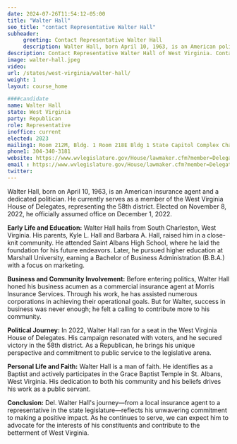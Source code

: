 ```yaml
---
date: 2024-07-26T11:54:12-05:00
title: "Walter Hall"
seo_title: "contact Representative Walter Hall"
subheader:
     greeting: Contact Representative Walter Hall
     description: Walter Hall, born April 10, 1963, is an American politician affiliated with the Republican Party. He is a member of the West Virginia House of Delegates, representing District 58. He assumed office on December 1, 2022.
description: Contact Representative Walter Hall of West Virginia. Contact information for Walter Hall includes email address, phone number, and mailing address.
image: walter-hall.jpeg
video:
url: /states/west-virginia/walter-hall/
weight: 1
layout: course_home

####candidate
name: Walter Hall
state: West Virginia
party: Republican
role: Representative
inoffice: current
elected: 2023
mailing1: Room 212M, Bldg. 1 Room 218E Bldg 1 State Capitol Complex Charleston, WV 25305
phone1: 304-340-3181
website: https://www.wvlegislature.gov/House/lawmaker.cfm?member=Delegate%20Hall,%20W./
email : https://www.wvlegislature.gov/House/lawmaker.cfm?member=Delegate%20Hall,%20W./
twitter:
---
```

Walter Hall, born on April 10, 1963, is an American insurance agent and a dedicated politician. He currently serves as a member of the West Virginia House of Delegates, representing the 58th district. Elected on November 8, 2022, he officially assumed office on December 1, 2022.

**Early Life and Education:**
Walter Hall hails from South Charleston, West Virginia. His parents, Kyle L. Hall and Barbara A. Hall, raised him in a close-knit community. He attended Saint Albans High School, where he laid the foundation for his future endeavors. Later, he pursued higher education at Marshall University, earning a Bachelor of Business Administration (B.B.A.) with a focus on marketing.

**Business and Community Involvement:**
Before entering politics, Walter Hall honed his business acumen as a commercial insurance agent at Morris Insurance Services. Through his work, he has assisted numerous corporations in achieving their operational goals. But for Walter, success in business was never enough; he felt a calling to contribute more to his community.

**Political Journey:**
In 2022, Walter Hall ran for a seat in the West Virginia House of Delegates. His campaign resonated with voters, and he secured victory in the 58th district. As a Republican, he brings his unique perspective and commitment to public service to the legislative arena.

**Personal Life and Faith:**
Walter Hall is a man of faith. He identifies as a Baptist and actively participates in the Grace Baptist Temple in St. Albans, West Virginia. His dedication to both his community and his beliefs drives his work as a public servant.

**Conclusion:**
Del. Walter Hall's journey—from a local insurance agent to a representative in the state legislature—reflects his unwavering commitment to making a positive impact. As he continues to serve, we can expect him to advocate for the interests of his constituents and contribute to the betterment of West Virginia.
